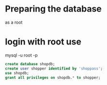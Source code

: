 # Preparing the database

as a root
# login with root use
mysql -u root -p

``` sql
create database shopdb;
create user shopper identified by 'shoppass';
use shopdb;
grant all privileges on shopdb.* to shopper;
```